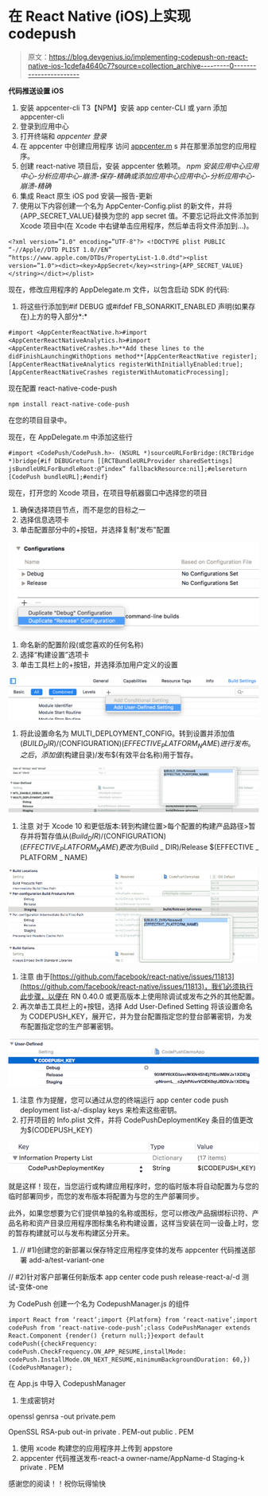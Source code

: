 # 在 React Native (iOS)上实现 codepush

> 原文：<https://blog.devgenius.io/implementing-codepush-on-react-native-ios-1cdefa4640c7?source=collection_archive---------0----------------------->

**代码推送设置 iOS**

1.  安装 appcenter-cli
    T3【NPM】安装 app center-CLI 或 yarn 添加 appcenter-cli
2.  登录到应用中心
3.  打开终端和 *appcenter 登录*
4.  在 appcenter 中创建应用程序
    访问 [appcenter.m](http://appcenter.ms) s 并在那里添加您的应用程序。
5.  创建 react-native 项目后，安装 appcenter 依赖项。
    *npm 安装应用中心应用中心-分析应用中心-崩溃-保存-精确或添加应用中心应用中心-分析应用中心-崩溃-精确*
6.  集成 React 原生 iOS
    pod 安装—报告-更新
7.  使用以下内容创建一个名为 AppCenter-Config.plist 的新文件，并将{APP_SECRET_VALUE}替换为您的 app secret 值。不要忘记将此文件添加到 Xcode 项目中(在 Xcode 中右键单击应用程序，然后单击将文件添加到…)。

```
<?xml version=”1.0" encoding=”UTF-8"?> <!DOCTYPE plist PUBLIC “-//Apple//DTD PLIST 1.0//EN” “https://www.apple.com/DTDs/PropertyList-1.0.dtd"><plist version=”1.0"><dict><key>AppSecret</key><string>{APP_SECRET_VALUE}</string></dict></plist>
```

现在，修改应用程序的 AppDelegate.m 文件，以包含启动 SDK 的代码:

1.  将这些行添加到#if DEBUG 或#ifdef FB_SONARKIT_ENABLED 声明(如果存在)上方的导入部分*:*

```
#import <AppCenterReactNative.h>#import <AppCenterReactNativeAnalytics.h>#import <AppCenterReactNativeCrashes.h>**Add these lines to the didFinishLaunchingWithOptions method**[AppCenterReactNative register];[AppCenterReactNativeAnalytics registerWithInitiallyEnabled:true];[AppCenterReactNativeCrashes registerWithAutomaticProcessing];
```

现在配置 react-native-code-push

```
npm install react-native-code-push 
```

在您的项目目录中。

现在，在 AppDelegate.m 中添加这些行

```
#import <CodePush/CodePush.h>- (NSURL *)sourceURLForBridge:(RCTBridge *)bridge{#if DEBUGreturn [[RCTBundleURLProvider sharedSettings] jsBundleURLForBundleRoot:@”index” fallbackResource:nil];#elsereturn [CodePush bundleURL];#endif}
```

现在，打开您的 Xcode 项目，在项目导航器窗口中选择您的项目

1.  确保选择项目节点，而不是您的目标之一
2.  选择信息选项卡
3.  单击配置部分中的+按钮，并选择复制“发布”配置

![](img/ff98ea7a9d8b9c75318567a15448a508.png)

1.  命名新的配置阶段(或您喜欢的任何名称)
2.  选择“构建设置”选项卡
3.  单击工具栏上的+按钮，并选择添加用户定义的设置

![](img/b0696441cdcf05ac15e651f92330c3be.png)

1.  将此设置命名为 MULTI_DEPLOYMENT_CONFIG。转到设置并添加值$(BUILD _ DIR)/$(CONFIGURATION)$(EFFECTIVE _ PLATFORM _ NAME)进行发布。之后，添加值$(构建目录)/发布$(有效平台名称)用于暂存。

![](img/26167bc33e831b2b148caaa7739f2097.png)

1.  注意
    对于 Xcode 10 和更低版本:转到构建位置>每个配置的构建产品路径>暂存并将暂存值从$(Build _ DIR)/$(CONFIGURATION)$(EFFECTIVE _ PLATFORM _ NAME)更改为$(Build _ DIR)/Release $(EFFECTIVE _ PLATFORM _ NAME)

![](img/d121eed8b2def500b21ce669d6a50d04.png)

1.  注意
    由于[https://github.com/facebook/react-native/issues/11813](https://github.com/facebook/react-native/issues/11813)，我们必须执行此步骤，以便在 RN 0.40.0 或更高版本上使用除调试或发布之外的其他配置。
2.  再次单击工具栏上的+按钮，选择 Add User-Defined Setting
    将该设置命名为 CODEPUSH_KEY，展开它，并为登台配置指定您的登台部署密钥，为发布配置指定您的生产部署密钥。

![](img/d4bbebcff1e29ed9a72fe1cbe18647ab.png)

1.  注意
    作为提醒，您可以通过从您的终端运行 app center code push deployment list-a<owner name>/<appName>-display keys 来检索这些密钥。
2.  打开项目的 Info.plist 文件，并将 CodePushDeploymentKey 条目的值更改为$(CODEPUSH_KEY)

![](img/eef6d11fdf0f0857652ba89777b2c468.png)

就是这样！现在，当您运行或构建应用程序时，您的临时版本将自动配置为与您的临时部署同步，而您的发布版本将配置为与您的生产部署同步。

此外，如果您想要为它们提供单独的名称或图标，您可以修改产品捆绑标识符、产品名称和资产目录应用程序图标集名称构建设置，这样当安装在同一设备上时，您的暂存构建就可以与发布构建区分开来。

1.  // #1)创建您的新部署以保存特定应用程序变体的发布
    appcenter 代码推送部署 add-a<owner name>/<appName>test-variant-one

// #2)针对客户部署任何新版本
app center code push release-react-a<owner name>/<appName>-d 测试-变体-one

为 CodePush 创建一个名为 CodepushManager.js 的组件

```
import React from ‘react’;import {Platform} from ‘react-native’;import codePush from ‘react-native-code-push’;class CodePushManager extends React.Component {render() {return null;}}export default codePush({checkFrequency: codePush.CheckFrequency.ON_APP_RESUME,installMode: codePush.InstallMode.ON_NEXT_RESUME,minimumBackgroundDuration: 60,})(CodePushManager);
```

在 App.js 中导入 CodepushManager

1.  生成密钥对

openssl genrsa -out private.pem

OpenSSL RSA-pub out-in private . PEM-out public . PEM

1.  使用 xcode 构建您的应用程序并上传到 appstore
2.  appcenter 代码推送发布-react-a owner-name/AppName-d Staging-k private . PEM

感谢您的阅读！！祝你玩得愉快